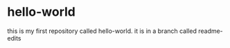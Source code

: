 # hello-world
this is my first repository called hello-world. it is in a branch called readme-edits 
